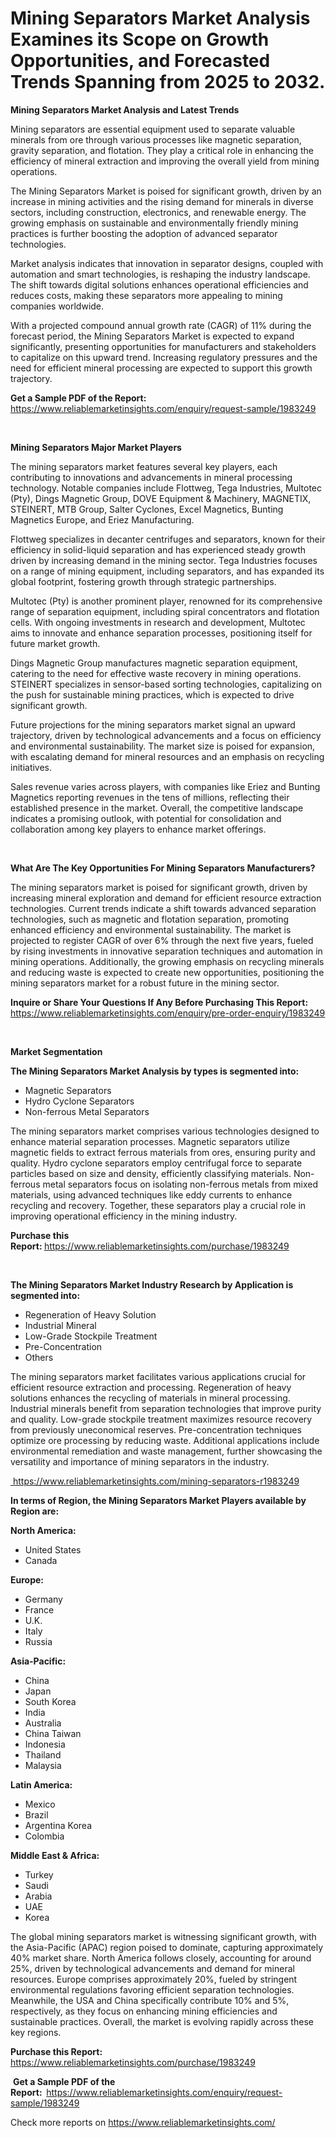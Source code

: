 <p><h1>Mining Separators Market Analysis Examines its Scope on Growth Opportunities, and Forecasted Trends Spanning from 2025 to 2032.</h1></p><p><strong>Mining Separators Market Analysis and Latest Trends</strong></p>
<p><p>Mining separators are essential equipment used to separate valuable minerals from ore through various processes like magnetic separation, gravity separation, and flotation. They play a critical role in enhancing the efficiency of mineral extraction and improving the overall yield from mining operations.</p><p>The Mining Separators Market is poised for significant growth, driven by an increase in mining activities and the rising demand for minerals in diverse sectors, including construction, electronics, and renewable energy. The growing emphasis on sustainable and environmentally friendly mining practices is further boosting the adoption of advanced separator technologies.</p><p>Market analysis indicates that innovation in separator designs, coupled with automation and smart technologies, is reshaping the industry landscape. The shift towards digital solutions enhances operational efficiencies and reduces costs, making these separators more appealing to mining companies worldwide. </p><p>With a projected compound annual growth rate (CAGR) of 11% during the forecast period, the Mining Separators Market is expected to expand significantly, presenting opportunities for manufacturers and stakeholders to capitalize on this upward trend. Increasing regulatory pressures and the need for efficient mineral processing are expected to support this growth trajectory.</p></p>
<p><strong>Get a Sample PDF of the Report:&nbsp;</strong> <a href="https://www.reliablemarketinsights.com/enquiry/request-sample/1983249?utm_campaign=2195&utm_medium=2&utm_source=Github&utm_content=ia&utm_term=02032025&utm_id=mining-separators">https://www.reliablemarketinsights.com/enquiry/request-sample/1983249</a></p>
<p>&nbsp;</p>
<p><strong>Mining Separators Major Market Players</strong></p>
<p><p>The mining separators market features several key players, each contributing to innovations and advancements in mineral processing technology. Notable companies include Flottweg, Tega Industries, Multotec (Pty), Dings Magnetic Group, DOVE Equipment & Machinery, MAGNETIX, STEINERT, MTB Group, Salter Cyclones, Excel Magnetics, Bunting Magnetics Europe, and Eriez Manufacturing.</p><p>Flottweg specializes in decanter centrifuges and separators, known for their efficiency in solid-liquid separation and has experienced steady growth driven by increasing demand in the mining sector. Tega Industries focuses on a range of mining equipment, including separators, and has expanded its global footprint, fostering growth through strategic partnerships.</p><p>Multotec (Pty) is another prominent player, renowned for its comprehensive range of separation equipment, including spiral concentrators and flotation cells. With ongoing investments in research and development, Multotec aims to innovate and enhance separation processes, positioning itself for future market growth.</p><p>Dings Magnetic Group manufactures magnetic separation equipment, catering to the need for effective waste recovery in mining operations. STEINERT specializes in sensor-based sorting technologies, capitalizing on the push for sustainable mining practices, which is expected to drive significant growth.</p><p>Future projections for the mining separators market signal an upward trajectory, driven by technological advancements and a focus on efficiency and environmental sustainability. The market size is poised for expansion, with escalating demand for mineral resources and an emphasis on recycling initiatives.</p><p>Sales revenue varies across players, with companies like Eriez and Bunting Magnetics reporting revenues in the tens of millions, reflecting their established presence in the market. Overall, the competitive landscape indicates a promising outlook, with potential for consolidation and collaboration among key players to enhance market offerings.</p></p>
<p>&nbsp;</p>
<p><strong>What Are The Key Opportunities For Mining Separators Manufacturers?</strong></p>
<p><p>The mining separators market is poised for significant growth, driven by increasing mineral exploration and demand for efficient resource extraction technologies. Current trends indicate a shift towards advanced separation technologies, such as magnetic and flotation separation, promoting enhanced efficiency and environmental sustainability. The market is projected to register CAGR of over 6% through the next five years, fueled by rising investments in innovative separation techniques and automation in mining operations. Additionally, the growing emphasis on recycling minerals and reducing waste is expected to create new opportunities, positioning the mining separators market for a robust future in the mining sector.</p></p>
<p><strong>Inquire or Share Your Questions If Any Before Purchasing This Report:</strong> <a href="https://www.reliablemarketinsights.com/enquiry/pre-order-enquiry/1983249?utm_campaign=2195&utm_medium=2&utm_source=Github&utm_content=ia&utm_term=02032025&utm_id=mining-separators">https://www.reliablemarketinsights.com/enquiry/pre-order-enquiry/1983249</a></p>
<p>&nbsp;</p>
<p><strong>Market Segmentation</strong></p>
<p><strong>The Mining Separators Market Analysis by types is segmented into:</strong></p>
<p><ul><li>Magnetic Separators</li><li>Hydro Cyclone Separators</li><li>Non-ferrous Metal Separators</li></ul></p>
<p><p>The mining separators market comprises various technologies designed to enhance material separation processes. Magnetic separators utilize magnetic fields to extract ferrous materials from ores, ensuring purity and quality. Hydro cyclone separators employ centrifugal force to separate particles based on size and density, efficiently classifying materials. Non-ferrous metal separators focus on isolating non-ferrous metals from mixed materials, using advanced techniques like eddy currents to enhance recycling and recovery. Together, these separators play a crucial role in improving operational efficiency in the mining industry.</p></p>
<p><strong>Purchase this Report:&nbsp;</strong><a href="https://www.reliablemarketinsights.com/purchase/1983249?utm_campaign=2195&utm_medium=2&utm_source=Github&utm_content=ia&utm_term=02032025&utm_id=mining-separators">https://www.reliablemarketinsights.com/purchase/1983249</a></p>
<p>&nbsp;</p>
<p><strong>The Mining Separators Market Industry Research by Application is segmented into:</strong></p>
<p><ul><li>Regeneration of Heavy Solution</li><li>Industrial Mineral</li><li>Low-Grade Stockpile Treatment</li><li>Pre-Concentration</li><li>Others</li></ul></p>
<p><p>The mining separators market facilitates various applications crucial for efficient resource extraction and processing. Regeneration of heavy solutions enhances the recycling of materials in mineral processing. Industrial minerals benefit from separation technologies that improve purity and quality. Low-grade stockpile treatment maximizes resource recovery from previously uneconomical reserves. Pre-concentration techniques optimize ore processing by reducing waste. Additional applications include environmental remediation and waste management, further showcasing the versatility and importance of mining separators in the industry.</p></p>
<p><a href="https://www.reliablemarketinsights.com/mining-separators-r1983249?utm_campaign=2195&utm_medium=2&utm_source=Github&utm_content=ia&utm_term=02032025&utm_id=mining-separators">&nbsp;https://www.reliablemarketinsights.com/mining-separators-r1983249</a></p>
<p><strong>In terms of Region, the Mining Separators Market Players available by Region are:</strong></p>
<p>
    <p> <strong> North America: </strong>
        <ul>
            <li>United States</li>
            <li>Canada</li>
        </ul>
        </p> 
    <p> <strong> Europe: </strong>
        <ul>
            <li>Germany</li>
            <li>France</li>
            <li>U.K.</li>
            <li>Italy</li>
            <li>Russia</li>
        </ul>
        </p> 
    <p> <strong> Asia-Pacific: </strong>
        <ul>
            <li>China</li>
            <li>Japan</li>
            <li>South Korea</li>
            <li>India</li>
            <li>Australia</li>
            <li>China Taiwan</li>
            <li>Indonesia</li>
            <li>Thailand</li>
            <li>Malaysia</li>
        </ul>
        </p> 
    <p> <strong> Latin America: </strong>
        <ul>
            <li>Mexico</li>
            <li>Brazil</li>
            <li>Argentina Korea</li>
            <li>Colombia</li>
        </ul>
        </p> 
    <p> <strong> Middle East & Africa: </strong>
        <ul>
            <li>Turkey</li>
            <li>Saudi</li>
            <li>Arabia</li>
            <li>UAE</li>
            <li>Korea</li>
        </ul>
    </p>
    </p>
<p><p>The global mining separators market is witnessing significant growth, with the Asia-Pacific (APAC) region poised to dominate, capturing approximately 40% market share. North America follows closely, accounting for around 25%, driven by technological advancements and demand for mineral resources. Europe comprises approximately 20%, fueled by stringent environmental regulations favoring efficient separation technologies. Meanwhile, the USA and China specifically contribute 10% and 5%, respectively, as they focus on enhancing mining efficiencies and sustainable practices. Overall, the market is evolving rapidly across these key regions.</p></p>
<p><strong>Purchase this Report: </strong><a href="https://www.reliablemarketinsights.com/purchase/1983249?utm_campaign=2195&utm_medium=2&utm_source=Github&utm_content=ia&utm_term=02032025&utm_id=mining-separators">https://www.reliablemarketinsights.com/purchase/1983249</a></p>
<p>&nbsp;<strong>Get a Sample PDF of the Report:&nbsp;&nbsp;</strong><a href="https://www.reliablemarketinsights.com/enquiry/request-sample/1983249?utm_campaign=2195&utm_medium=2&utm_source=Github&utm_content=ia&utm_term=02032025&utm_id=mining-separators">https://www.reliablemarketinsights.com/enquiry/request-sample/1983249</a></p>
<p><strong></strong></p>
<p>Check more reports on <a href="https://www.reliablemarketinsights.com/?utm_campaign=2195&utm_medium=2&utm_source=Github&utm_content=ia&utm_term=02032025&utm_id=mining-separators">https://www.reliablemarketinsights.com/</a></p>